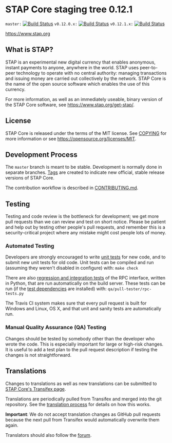 STAP Core staging tree 0.12.1
===============================

`master:` [![Build Status](https://travis-ci.org/stappay/stap.svg?branch=master)](https://travis-ci.org/stappay/stap) `v0.12.0.x:` [![Build Status](https://travis-ci.org/stappay/stap.svg?branch=v0.12.0.x)](https://travis-ci.org/stappay/stap/branches) `v0.12.1.x:` [![Build Status](https://travis-ci.org/stappay/stap.svg?branch=v0.12.1.x)](https://travis-ci.org/stappay/stap/branches)

https://www.stap.org


What is STAP?
----------------

STAP is an experimental new digital currency that enables anonymous, instant
payments to anyone, anywhere in the world. STAP uses peer-to-peer technology
to operate with no central authority: managing transactions and issuing money
are carried out collectively by the network. STAP Core is the name of the open
source software which enables the use of this currency.

For more information, as well as an immediately useable, binary version of
the STAP Core software, see https://www.stap.org/get-stap/.


License
-------

STAP Core is released under the terms of the MIT license. See [COPYING](COPYING) for more
information or see https://opensource.org/licenses/MIT.

Development Process
-------------------

The `master` branch is meant to be stable. Development is normally done in separate branches.
[Tags](https://github.com/stappay/stap/tags) are created to indicate new official,
stable release versions of STAP Core.

The contribution workflow is described in [CONTRIBUTING.md](CONTRIBUTING.md).

Testing
-------

Testing and code review is the bottleneck for development; we get more pull
requests than we can review and test on short notice. Please be patient and help out by testing
other people's pull requests, and remember this is a security-critical project where any mistake might cost people
lots of money.

### Automated Testing

Developers are strongly encouraged to write [unit tests](/doc/unit-tests.md) for new code, and to
submit new unit tests for old code. Unit tests can be compiled and run
(assuming they weren't disabled in configure) with: `make check`

There are also [regression and integration tests](/qa) of the RPC interface, written
in Python, that are run automatically on the build server.
These tests can be run (if the [test dependencies](/qa) are installed) with: `qa/pull-tester/rpc-tests.py`

The Travis CI system makes sure that every pull request is built for Windows
and Linux, OS X, and that unit and sanity tests are automatically run.

### Manual Quality Assurance (QA) Testing

Changes should be tested by somebody other than the developer who wrote the
code. This is especially important for large or high-risk changes. It is useful
to add a test plan to the pull request description if testing the changes is
not straightforward.

Translations
------------

Changes to translations as well as new translations can be submitted to
[STAP Core's Transifex page](https://www.transifex.com/projects/p/stap/).

Translations are periodically pulled from Transifex and merged into the git repository. See the
[translation process](doc/translation_process.md) for details on how this works.

**Important**: We do not accept translation changes as GitHub pull requests because the next
pull from Transifex would automatically overwrite them again.

Translators should also follow the [forum](https://www.stap.org/forum/topic/stap-worldwide-collaboration.88/).
